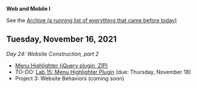 **Web and Mobile I**

See the [Archive (a running list of everything that came before today)](schedule.md)

## Tuesday, November 16, 2021

*Day 24: Website Construction, part 2*

- [Menu Highlighter (jQuery plugin, ZIP)](https://mycourses.rit.edu/d2l/le/content/936882/viewContent/7778543/View)
- TO-DO: [Lab 15: Menu Highlighter Plugin](lab15-menu-highlighter/instructions.md) (due: Thursday, November 18)
- Project 3: Website Behaviors (coming soon)

